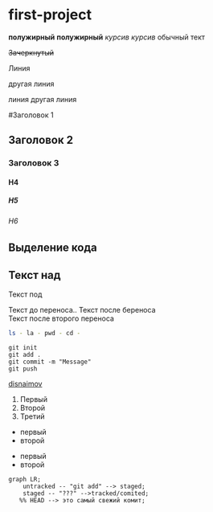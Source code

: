 # first-project

__полужирный__ **полужирный**  _курсив_ *курсив* обычный тект

~~Зачеркнутый~~

Линия

другая линия

линия
другая линия

#Заголовок 1
## Заголовок 2
### Заголовок 3
#### H4
##### H5
###### H6

## Выделение кода

Текст над
---
Текст под

Текст до переноса.. Текст после береноса <br> Текст после второго переноса



```bash
ls - la - pwd - cd - 
```
```git
git init
git add .
git commit -m "Message"
git push
```

[disnaimov](https://github.com/disnaimov)

1. Первый
2. Второй
3. Третий

* первый
* второй

- первый 
- второй




```mermaid
graph LR;
    untracked -- "git add" --> staged;
    staged -- "???" -->tracked/comited;
   %% HEAD --> это самый свежий комит;
```

